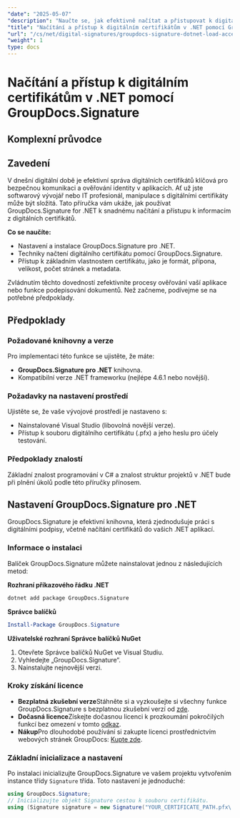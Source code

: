 ```yaml
---
"date": "2025-05-07"
"description": "Naučte se, jak efektivně načítat a přistupovat k digitálním certifikátům pomocí GroupDocs.Signature pro .NET. Vylepšete bezpečnostní funkce své aplikace pomocí tohoto podrobného návodu."
"title": "Načítání a přístup k digitálním certifikátům v .NET pomocí GroupDocs.Signature – Komplexní průvodce"
"url": "/cs/net/digital-signatures/groupdocs-signature-dotnet-load-access-digital-certificates/"
"weight": 1
type: docs
---
```

# Načítání a přístup k digitálním certifikátům v .NET pomocí GroupDocs.Signature
## Komplexní průvodce

## Zavedení
V dnešní digitální době je efektivní správa digitálních certifikátů klíčová pro bezpečnou komunikaci a ověřování identity v aplikacích. Ať už jste softwarový vývojář nebo IT profesionál, manipulace s digitálními certifikáty může být složitá. Tato příručka vám ukáže, jak používat GroupDocs.Signature for .NET k snadnému načítání a přístupu k informacím z digitálních certifikátů.

**Co se naučíte:**
- Nastavení a instalace GroupDocs.Signature pro .NET.
- Techniky načtení digitálního certifikátu pomocí GroupDocs.Signature.
- Přístup k základním vlastnostem certifikátu, jako je formát, přípona, velikost, počet stránek a metadata.

Zvládnutím těchto dovedností zefektivníte procesy ověřování vaší aplikace nebo funkce podepisování dokumentů. Než začneme, podívejme se na potřebné předpoklady.

## Předpoklady
### Požadované knihovny a verze
Pro implementaci této funkce se ujistěte, že máte:
- **GroupDocs.Signature pro .NET** knihovna.
- Kompatibilní verze .NET frameworku (nejlépe 4.6.1 nebo novější).

### Požadavky na nastavení prostředí
Ujistěte se, že vaše vývojové prostředí je nastaveno s:
- Nainstalované Visual Studio (libovolná novější verze).
- Přístup k souboru digitálního certifikátu (.pfx) a jeho heslu pro účely testování.

### Předpoklady znalostí
Základní znalost programování v C# a znalost struktur projektů v .NET bude při plnění úkolů podle této příručky přínosem. 

## Nastavení GroupDocs.Signature pro .NET
GroupDocs.Signature je efektivní knihovna, která zjednodušuje práci s digitálními podpisy, včetně načítání certifikátů do vašich .NET aplikací.

### Informace o instalaci
Balíček GroupDocs.Signature můžete nainstalovat jednou z následujících metod:

**Rozhraní příkazového řádku .NET**
```bash
dotnet add package GroupDocs.Signature
```

**Správce balíčků**
```powershell
Install-Package GroupDocs.Signature
```

**Uživatelské rozhraní Správce balíčků NuGet**
1. Otevřete Správce balíčků NuGet ve Visual Studiu.
2. Vyhledejte „GroupDocs.Signature“.
3. Nainstalujte nejnovější verzi.

### Kroky získání licence
- **Bezplatná zkušební verze**Stáhněte si a vyzkoušejte si všechny funkce GroupDocs.Signature s bezplatnou zkušební verzí od [zde](https://releases.groupdocs.com/signature/net/).
- **Dočasná licence**Získejte dočasnou licenci k prozkoumání pokročilých funkcí bez omezení v tomto [odkaz](https://purchase.groupdocs.com/temporary-license/).
- **Nákup**Pro dlouhodobé používání si zakupte licenci prostřednictvím webových stránek GroupDocs: [Kupte zde](https://purchase.groupdocs.com/buy).

### Základní inicializace a nastavení
Po instalaci inicializujte GroupDocs.Signature ve vašem projektu vytvořením instance třídy `Signature` třída. Toto nastavení je jednoduché:

```csharp
using GroupDocs.Signature;
// Inicializujte objekt Signature cestou k souboru certifikátu.
using (Signature signature = new Signature("YOUR_CERTIFICATE_PATH.pfx\